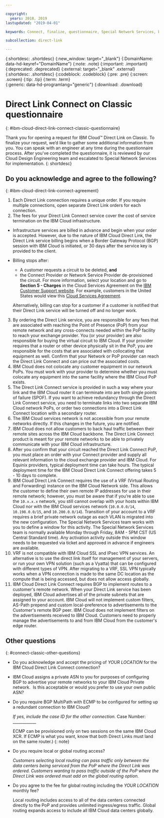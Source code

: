 ```yaml
---

copyright:
  years: 2018, 2019
lastupdated: "2019-04-01"

keywords: Connect, finalize, questionnaire, Special Network Services, billing, fees, VRF, BGP, case, ASN

subcollection: direct-link

---
```


{:shortdesc: .shortdesc}
{:new_window: target="_blank"}
{:DomainName: data-hd-keyref="DomainName"}
{:note: .note}
{:important: .important}
{:deprecated: .deprecated}
{:external: target="_blank" .external}
{:shortdesc: .shortdesc}
{:codeblock: .codeblock}
{:pre: .pre}
{:screen: .screen}
{:tip: .tip}
{:term: .term}  
{:generic: data-hd-programlang="generic"}
{:download: .download}  

# Direct Link Connect on Classic questionnaire
{: #ibm-cloud-direct-link-connect-classic-questionnaire}

Thank you for opening a request for IBM Cloud™ Direct Link on Classic. To finalize your request, we’d like to gather some additional information from you. You can speak with an engineer at any time during the questionnaire process. After you've completed the questionnaire, it is reviewed by our Cloud Design Engineering team and escalated to Special Network Services for implementation.
{: shortdesc}

## Do you acknowledge and agree to the following?
{: #ibm-cloud-direct-link-connect-agreement}

1. Each Direct Link connection requires a unique order. If you require multiple connections, open separate Direct Link orders for each connection.
2. The fees for your Direct Link Connect service cover the cost of service termination on the IBM Cloud infrastructure.

 * Infrastructure services are billed in advance and begin when your order is accepted. However, due to the nature of IBM Cloud Direct Link, the Direct Link service billing begins when a Border Gateway Protocol (BGP) session with IBM Cloud is initiated, or 30 days after the service key is provided to the client.

 * Billing stops after:
      * A customer requests a circuit to be deleted, **and**
      * the Connect Provider or Network Service Provider de-provisioned the circuit.
   For more information, select your location and go to **Section 5 - Charges** in the Cloud Services Agreement on the [IBM Customer Support website](https://www.ibm.com/support/customer/zz/en/selectcountrylang.html). For example, customers in the United States would view this [Cloud Services Agreement](https://www.ibm.com/support/customer/csol/contractexplorer/cloud/csa/us-en).

   Alternatively, billing can stop for a customer if a customer is notified that their Direct Link service will be turned off and no longer work.

3. By ordering the Direct Link service, you are responsible for any fees that are associated with reaching the Point of Presence (PoP) from your remote network and any cross-connects needed within the PoP facility to reach your exchange provider. You (or your provider) are also responsible for buying the virtual circuit to IBM Cloud. If your provider requires that a router or other device physically sit in the PoP, you are responsible for the costs that are associated with collocating that equipment as well. Confirm that your Network or PoP provider can reach the Direct Link Connect and can price out the associated costs.
4. IBM Cloud does not colocate any customer equipment in our network PoPs. You must work with your provider to determine whether you must colocate any equipment into the same facility where the IBM Cloud PoP exists.
5. The Direct Link Connect service is provided in such a way where your link and the IBM Cloud router it can terminate into are both single points of failure (SPOF). If you want to achieve redundancy through the Direct Link Connect service, you need to terminate links into two separate IBM Cloud network PoPs, or order two connections into a Direct Link Connect location with a secondary router.
6. The IBM Cloud services network is not accessible from your remote networks directly. If this changes in the future, you are notified.
7. IBM Cloud does not allow customers to back haul traffic between their remote sites across the IBM Cloud backbone. The Direct Link Connect product is meant for your remote networks to be able to privately communicate with your IBM Cloud infrastructure.
8. After you confirm that your circuit reached the Direct Link Connect PoP, you must place an order with your Connect provider and supply all relevant information to the cloud exchange provider and IBM Cloud. For Equinix providers, typical deployment time can take hours. The typical deployment time for the IBM Cloud Direct Link Connect offering takes 5 - 10 days to complete.
9. IBM Cloud Direct Link Connect requires the use of a VRF (Virtual Routing and Forwarding) instance on the IBM Cloud Network side. This allows the customer to define their own remote IP addresses for use in their remote network; however, you must be aware that if you’re able to use the `10.x.x.x` network, you still cannot overlap with your hosts within IBM Cloud nor with the IBM Cloud services network (`10.0.0.0/14`, `10.198.0.0/15`, and `10.200.0.0/14`). Transition of your account to a VRF requires a brief private network outage as each VLAN is migrated into the new configuration. The Special Network Services team works with you to define a window for this activity. The Special Network Services team is normally available Monday through Friday, 8AM - 5PM CST (US Central Standard time). Any activation activity outside this window needs to be requested via ticket and approved in advance if engineers are available.
10. VRF is not compatible with IBM Cloud SSL and IPsec VPN services. An alternative is to use the direct link itself for management of your servers, or run your own VPN solution (such as a Vyatta) that can be configured with different types of VPN. After migrating to a VRF, SSL VPN typically works when a VPN connection is made to the same DC location as the compute that is being accessed, but does not allow access globally.
11. IBM Cloud Direct Link Connect requires BGP to implement routes to a customer's remote network. When your Direct Link service has been deployed, IBM Cloud advertises all of the private subnets that are assigned to your account. IBM Cloud will not implement custom filters, AS-Path prepend and custom local-preference to advertisements to the Customer's remote BGP peer. IBM Cloud does not implement filters on the advertisements received to IBM Cloud. Customers need to properly manage the advertisements to and from IBM Cloud from the customer's edge router. 

## Other questions
{: #connect-classic-other-questions}

* Do you acknowledge and accept the pricing of _YOUR LOCATION_ for the IBM Cloud Direct Link Connect connection?

* IBM Cloud assigns a private ASN to you for purposes of configuring BGP to advertise your remote networks to your IBM Cloud Private network.  Is this acceptable or would you prefer to use your own public ASN?

* Do you require BGP MultiPath with ECMP to be configured for setting up a redundant connection to IBM Cloud?

    _If yes, include the case ID for the other connection._   Case Number: ____________

   ECMP can be provisioned only on two sessions on the same IBM Cloud XCR. If ECMP is what you want, know that both Direct Links must land on the same router.)
{: note}

* Do you require local or global routing access?

    _Customers selecting local routing can pass traffic only between the data centers being serviced from the PoP where the Direct Link was ordered. Customers wanting to pass traffic outside of the PoP where the Direct Link was ordered must add on the global routing option._

* Do you agree to the fee for global routing including the _YOUR LOCATION_ monthly fee?

    Local routing includes access to all of the data centers connected directly to the PoP and provides unlimited ingress/egress traffic. Global routing expands access to include all IBM Cloud data centers globally. 
